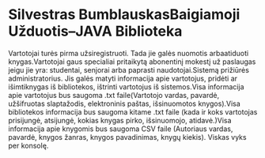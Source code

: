 # Silvestras BumblauskasBaigiamoji Užduotis–JAVA Biblioteka
Vartotojai turės pirma užsiregistruoti. Tada jie galės nuomotis arbaatiduoti knygas.Vartotojai gaus specialiai pritaikytą abonentinį mokestį už paslaugas jeigu jie yra: studentai, senjorai arba paprasti naudotojai.Sistemą prižiūrės administratorius. Jis galės matyti informacija apie vartotojus, pridėti ar išimtiknygas iš bibliotekos, ištrinti vartotojus iš sistemos.Visa informacija apie vartotojus bus saugoma .txt faile(Vartotojo vardas, pavardė, užšifruotas slaptažodis, elektroninis paštas, išsinuomotos knygos).Visa bibliotekos informacija bus saugoma kitame .txt faile (kada ir koks vartotojas  prisijungė, atsijungė, kokias knygas pirko, išsinuomojo, atidavė.)Visa informacija apie knygomis bus saugoma CSV faile (Autoriaus vardas, pavardė, knygos žanras, knygos pavadinimas, knygų kiekis). Viskas vyks per konsolę.
